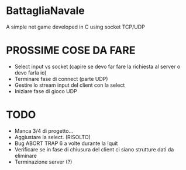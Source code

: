 # BattagliaNavale
A simple net game developed in C using socket TCP/UDP

# PROSSIME COSE DA FARE
- Select input vs socket (capire se devo far fare la richiesta al server o devo farla io)
- Terminare fase di connect (parte UDP)
- Gestire lo stream input del client con la select
- Iniziare fase di gioco UDP

# TODO
- Manca 3/4 di progetto...
- Aggiustare la select. (RISOLTO)
- Bug ABORT TRAP 6 a volte durante la !quit
- Verificare se in fase di chiusura del client ci siano strutture dati da eliminare
- Terminazione server (?)
